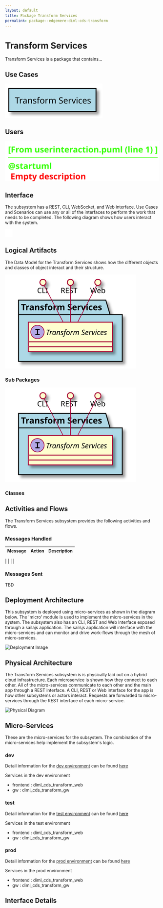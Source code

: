```yaml
---
layout: default
title: Package Transform Services
permalink: package--edgemere-diml-cds-transform
---
```

# Transform Services

Transform Services is a package that contains...



## Use Cases



![UseCase Diagram](./usecases.svg)

## Users


![User Interaction](./userinteraction.svg)

## Interface
The subsystem has a REST, CLI, WebSocket, and Web interface. Use Cases and Scenarios can use any or all
of the interfaces to perform the work that needs to be completed. The following  diagram shows how
users interact with the system.

![Scenario Mappings Diagram](./scenariomapping.svg)



## Logical Artifacts
The Data Model for the  Transform Services shows how the different objects and classes of object interact
and their structure.

![Sub Package Diagram](./subpackage.svg)

### Sub Packages



![Logical Diagram](./logical.svg)

### Classes



## Activities and Flows
The Transform Services subsystem provides the following activities and flows.

### Messages Handled
| Message | Action | Description |
|---|---|---|

|    |    |    |

### Messages Sent

TBD

## Deployment Architecture

This subsystem is deployed using micro-services as shown in the diagram below. The 'micro' module is
used to implement the micro-services in the system.
The subsystem also has an CLI, REST and Web Interface exposed through a sailajs application. The sailsjs
application will interface with the micro-services and can monitor and drive work-flows through the mesh of
micro-services.

![Deployment Image](./deployment.svg)

## Physical Architecture

The Transform Services subsystem is is physically laid out on a hybrid cloud infrastructure. Each microservice is shown
how they connect to each other. All of the micro-services communicate to each other and the main app through a
REST interface. A CLI, REST or Web interface for the app is how other subsystems or actors interact. Requests are
forwarded to micro-services through the REST interface of each micro-service.

![Physical Diagram](./physical.svg)

## Micro-Services
These are the micro-services for the subsystem. The combination of the micro-services help implement
the subsystem's logic.

### dev
Detail information for the [dev environment](environment--edgemere-diml-cds-transform-dev)
can be found [here](environment--edgemere-diml-cds-transform-dev)

Services in the dev environment

* frontend : diml_cds_transform_web
* gw : diml_cds_transform_gw

### test
Detail information for the [test environment](environment--edgemere-diml-cds-transform-test)
can be found [here](environment--edgemere-diml-cds-transform-test)

Services in the test environment

* frontend : diml_cds_transform_web
* gw : diml_cds_transform_gw

### prod
Detail information for the [prod environment](environment--edgemere-diml-cds-transform-prod)
can be found [here](environment--edgemere-diml-cds-transform-prod)

Services in the prod environment

* frontend : diml_cds_transform_web
* gw : diml_cds_transform_gw


## Interface Details


